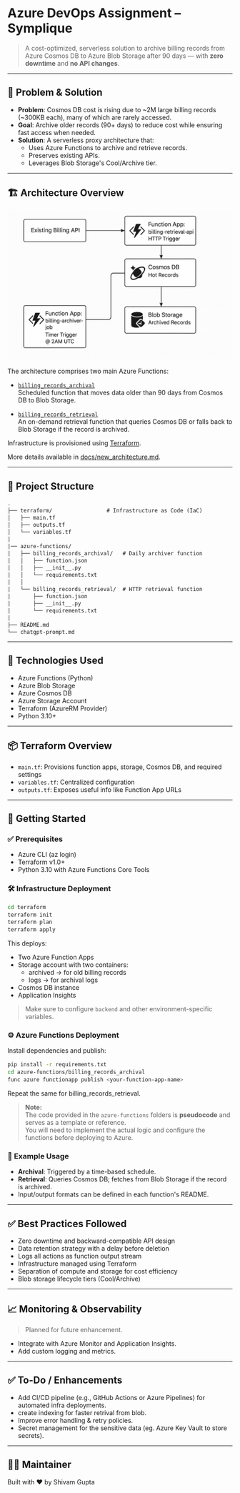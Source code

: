# Azure DevOps Assignment – Symplique

> A cost-optimized, serverless solution to archive billing records from Azure Cosmos DB to Azure Blob Storage after 90 days — with **zero downtime** and **no API changes**.

---

## 🧩 Problem & Solution

- **Problem**: Cosmos DB cost is rising due to ~2M large billing records (~300KB each), many of which are rarely accessed.
- **Goal**: Archive older records (90+ days) to reduce cost while ensuring fast access when needed.
- **Solution**: A serverless proxy architecture that:
  - Uses Azure Functions to archive and retrieve records.
  - Preserves existing APIs.
  - Leverages Blob Storage's Cool/Archive tier.

---

## 🏗️ Architecture Overview

![Architecture Diagram](docs/new_architecture.png)

The architecture comprises two main Azure Functions:

- [`billing_records_archival`](azure-functions/billing_records_archival/)  
  Scheduled function that moves data older than 90 days from Cosmos DB to Blob Storage.

- [`billing_records_retrieval`](azure-functions/billing_records_retrieval/)  
  An on-demand retrieval function that queries Cosmos DB or falls back to Blob Storage if the record is archived.

Infrastructure is provisioned using [Terraform](terraform/).

More details available in [docs/new_architecture.md](docs/new_architecture.md).

---

## 📁 Project Structure

```text
.
├── terraform/                 # Infrastructure as Code (IaC)
│   ├── main.tf
│   ├── outputs.tf
│   └── variables.tf
|
|── azure-functions/
|   ├── billing_records_archival/   # Daily archiver function
|   │   ├── function.json
|   │   ├── __init__.py
|   │   └── requirements.txt
|   │
|   └── billing_records_retrieval/  # HTTP retrieval function
|       ├── function.json
|       ├── __init__.py
|       └── requirements.txt
|
├── README.md
└── chatgpt-prompt.md
```

---

## 🧰 Technologies Used

- Azure Functions (Python)
- Azure Blob Storage
- Azure Cosmos DB
- Azure Storage Account
- Terraform (AzureRM Provider)
- Python 3.10+

---

## 📦 Terraform Overview
- `main.tf`: Provisions function apps, storage, Cosmos DB, and required settings
- `variables.tf`: Centralized configuration
- `outputs.tf`: Exposes useful info like Function App URLs

---

## 🚀 Getting Started
### ✅ Prerequisites
- Azure CLI (az login)
- Terraform v1.0+
- Python 3.10 with Azure Functions Core Tools

### 🛠️ Infrastructure Deployment
```bash
cd terraform
terraform init
terraform plan
terraform apply
```
This deploys:
- Two Azure Function Apps
- Storage account with two containers:
  - archived → for old billing records
  - logs → for archival logs
- Cosmos DB instance
- Application Insights

> Make sure to configure `backend` and other environment-specific variables.

### ⚙️ Azure Functions Deployment
Install dependencies and publish:
```bash
pip install -r requirements.txt
cd azure-functions/billing_records_archival
func azure functionapp publish <your-function-app-name>
```
Repeat the same for billing_records_retrieval.

> **Note:**  
> The code provided in the `azure-functions` folders is **pseudocode** and serves as a template or reference.  
> You will need to implement the actual logic and configure the functions before deploying to Azure.

### 🧪 Example Usage
- **Archival**: Triggered by a time-based schedule.
- **Retrieval**: Queries Cosmos DB; fetches from Blob Storage if the record is archived.
- Input/output formats can be defined in each function's README.

---

## ✅ Best Practices Followed
- Zero downtime and backward-compatible API design
- Data retention strategy with a delay before deletion
- Logs all actions as function output stream
- Infrastructure managed using Terraform
- Separation of compute and storage for cost efficiency
- Blob storage lifecycle tiers (Cool/Archive)

---

## 📈 Monitoring & Observability
> Planned for future enhancement.
- Integrate with Azure Monitor and Application Insights.
- Add custom logging and metrics.

---

## ✅ To-Do / Enhancements
- Add CI/CD pipeline (e.g., GitHub Actions or Azure Pipelines) for automated infra deployments.
- create indexing for faster retrival from blob.
- Improve error handling & retry policies.
- Secret management for the sensitive data (eg. Azure Key Vault to store secrets).

---

## 🙋‍♂️ Maintainer
Built with ❤️ by Shivam Gupta
